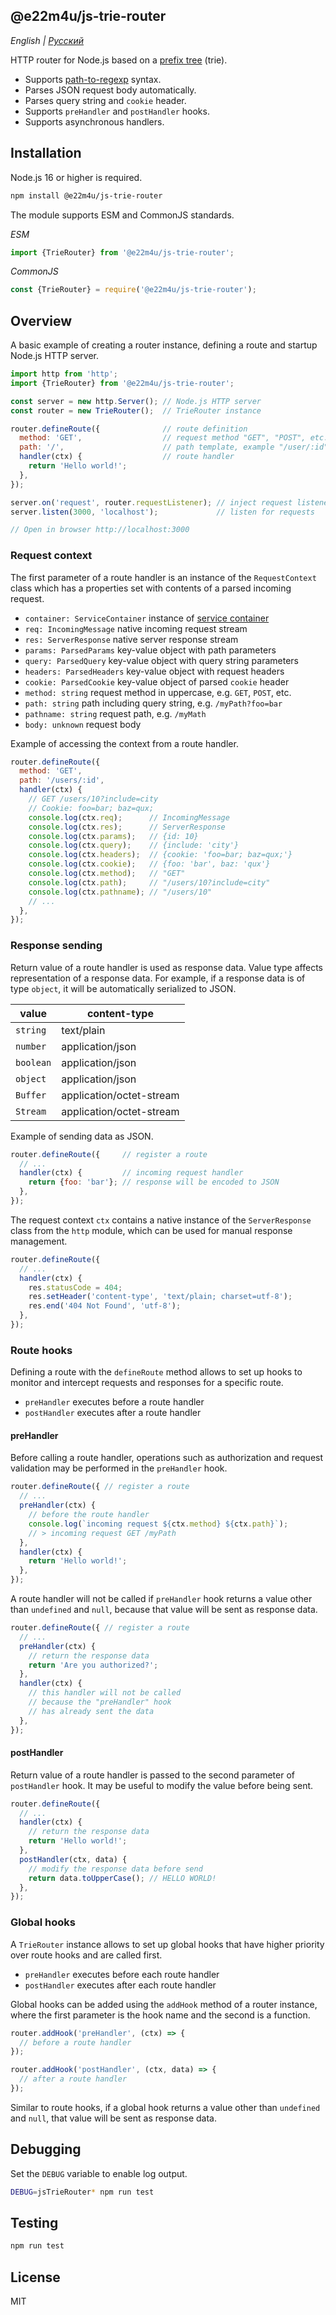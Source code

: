 ## @e22m4u/js-trie-router

*English | [Русский](./README-ru.md)*

HTTP router for Node.js based on
a [prefix tree](https://en.wikipedia.org/wiki/Trie) (trie).

- Supports [path-to-regexp](https://github.com/pillarjs/path-to-regexp) syntax.
- Parses JSON request body automatically.
- Parses query string and `cookie` header.
- Supports `preHandler` and `postHandler` hooks.
- Supports asynchronous handlers.

## Installation

Node.js 16 or higher is required.

```bash
npm install @e22m4u/js-trie-router
```

The module supports ESM and CommonJS standards.

*ESM*

```js
import {TrieRouter} from '@e22m4u/js-trie-router';
```

*CommonJS*

```js
const {TrieRouter} = require('@e22m4u/js-trie-router');
```

## Overview

A basic example of creating a router instance, defining
a route and startup Node.js HTTP server.

```js
import http from 'http';
import {TrieRouter} from '@e22m4u/js-trie-router';

const server = new http.Server(); // Node.js HTTP server
const router = new TrieRouter();  // TrieRouter instance

router.defineRoute({              // route definition
  method: 'GET',                  // request method "GET", "POST", etc.
  path: '/',                      // path template, example "/user/:id"
  handler(ctx) {                  // route handler
    return 'Hello world!';
  },
});

server.on('request', router.requestListener); // inject request listener
server.listen(3000, 'localhost');             // listen for requests

// Open in browser http://localhost:3000
```

### Request context

The first parameter of a route handler is an instance
of the `RequestContext` class which has a properties
set with contents of a parsed incoming request.

- `container: ServiceContainer` instance of [service container](https://npmjs.com/package/@e22m4u/js-service)
- `req: IncomingMessage` native incoming request stream
- `res: ServerResponse` native server response stream
- `params: ParsedParams` key-value object with path parameters
- `query: ParsedQuery` key-value object with query string parameters
- `headers: ParsedHeaders` key-value object with request headers
- `cookie: ParsedCookie` key-value object of parsed `cookie` header
- `method: string` request method in uppercase, e.g. `GET`, `POST`, etc.
- `path: string` path including query string, e.g. `/myPath?foo=bar`
- `pathname: string` request path, e.g. `/myMath`
- `body: unknown` request body

Example of accessing the context from a route handler.

```js
router.defineRoute({
  method: 'GET',
  path: '/users/:id',
  handler(ctx) {
    // GET /users/10?include=city
    // Cookie: foo=bar; baz=qux;
    console.log(ctx.req);      // IncomingMessage
    console.log(ctx.res);      // ServerResponse
    console.log(ctx.params);   // {id: 10}
    console.log(ctx.query);    // {include: 'city'}
    console.log(ctx.headers);  // {cookie: 'foo=bar; baz=qux;'}
    console.log(ctx.cookie);   // {foo: 'bar', baz: 'qux'}
    console.log(ctx.method);   // "GET"
    console.log(ctx.path);     // "/users/10?include=city"
    console.log(ctx.pathname); // "/users/10"
    // ...
  },
});
```

### Response sending

Return value of a route handler is used as response data.
Value type affects representation of a response data. For example,
if a response data is of type `object`, it will be automatically
serialized to JSON.

| value     | content-type             |
|-----------|--------------------------|
| `string`  | text/plain               |
| `number`  | application/json         |
| `boolean` | application/json         |
| `object`  | application/json         |
| `Buffer`  | application/octet-stream |
| `Stream`  | application/octet-stream |

Example of sending data as JSON.

```js
router.defineRoute({     // register a route
  // ...
  handler(ctx) {         // incoming request handler
    return {foo: 'bar'}; // response will be encoded to JSON
  },
});
```

The request context `ctx` contains a native instance
of the `ServerResponse` class from the `http` module,
which can be used for manual response management.

```js
router.defineRoute({
  // ...
  handler(ctx) {
    res.statusCode = 404;
    res.setHeader('content-type', 'text/plain; charset=utf-8');
    res.end('404 Not Found', 'utf-8');
  },
});
```

### Route hooks

Defining a route with the `defineRoute` method allows
to set up hooks to monitor and intercept requests and
responses for a specific route.

- `preHandler` executes before a route handler
- `postHandler` executes after a route handler

#### preHandler

Before calling a route handler, operations such as authorization
and request validation may be performed in the `preHandler`
hook.

```js
router.defineRoute({ // register a route
  // ...
  preHandler(ctx) {
    // before the route handler
    console.log(`incoming request ${ctx.method} ${ctx.path}`);
    // > incoming request GET /myPath
  },
  handler(ctx) {
    return 'Hello world!';
  },
});
```

A route handler will not be called if `preHandler` hook
returns a value other than `undefined` and `null`, because
that value will be sent as response data.

```js
router.defineRoute({ // register a route
  // ...
  preHandler(ctx) {
    // return the response data
    return 'Are you authorized?';
  },
  handler(ctx) {
    // this handler will not be called
    // because the "preHandler" hook
    // has already sent the data
  },
});
```

#### postHandler

Return value of a route handler is passed to the second
parameter of `postHandler` hook. It may be useful to modify
the value before being sent.

```js
router.defineRoute({
  // ...
  handler(ctx) {
    // return the response data
    return 'Hello world!';
  },
  postHandler(ctx, data) {
    // modify the response data before send
    return data.toUpperCase(); // HELLO WORLD!
  },
});
```

### Global hooks

A `TrieRouter` instance allows to set up global hooks
that have higher priority over route hooks and are
called first.

- `preHandler` executes before each route handler
- `postHandler` executes after each route handler

Global hooks can be added using the `addHook` method
of a router instance, where the first parameter
is the hook name and the second is a function.

```js
router.addHook('preHandler', (ctx) => {
  // before a route handler
});

router.addHook('postHandler', (ctx, data) => {
  // after a route handler
});
```

Similar to route hooks, if a global hook returns
a value other than `undefined` and `null`, that
value will be sent as response data.

## Debugging

Set the `DEBUG` variable to enable log output.

```bash
DEBUG=jsTrieRouter* npm run test
```

## Testing

```bash
npm run test
```

## License

MIT
